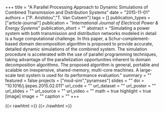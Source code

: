 +++
title = "A Parallel Processing Approach to Dynamic Simulations of Combined Transmission and Distribution Systems"
date = "2015-11-01"
authors = ["P. Aristidou","T. Van Cutsem"]
tags = []
publication_types = ["article-journal"]
publication = "_International Journal of Electrical Power & Energy Systems_"
publication_short = ""
abstract = "Simulating a power system with both transmission and distribution networks modeled in detail is a huge computational challenge. In this paper, a Schur-complement-based domain decomposition algorithm is proposed to provide accurate, detailed dynamic simulations of the combined system. The simulation procedure is accelerated with the use of parallel programming techniques, taking advantage of the parallelization opportunities inherent to domain decomposition algorithms. The proposed algorithm is general, portable and scalable on inexpensive, shared-memory, multi-core machines. A large-scale test system is used for its performance evaluation."
summary = ""
featured = false
projects = ["mod-sim","pyramses"]
slides = ""
doi = "10.1016/j.ijepes.2015.02.011"
url_code = ""
url_dataset = ""
url_poster = ""
url_slides = ""
url_source = ""
url_video = ""
math = true
highlight = true
[image]
image = ""
caption = ""
+++

{{< rawhtml >}}
<a href="https://plu.mx/plum/a/?doi=10.1016/j.ijepes.2015.02.011" class="plumx-details"></a>
{{< /rawhtml >}}
